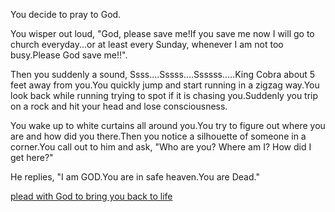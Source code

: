 You decide to pray to God.

You wisper out loud, "God, please save me!If you save me now I will go to church 
everyday...or at least every Sunday, whenever I am not too busy.Please God save 
me!!".

Then you suddenly a sound, Ssss....Sssss....Ssssss.....King Cobra about 
5 feet away from you.You quickly jump and start running in a zigzag way.You look 
back while running trying to spot if it is chasing you.Suddenly you trip on a rock 
and hit your head and lose consciousness.

You wake up to white curtains all around you.You try to figure out where you are 
and how did you there.Then you notice a silhouette of someone in a corner.You call 
out to him and ask, "Who are you? Where am I? How did I get here?"

He replies, "I am GOD.You are in safe heaven.You are Dead."

[plead with God to bring you back to life](plead/plead.md)